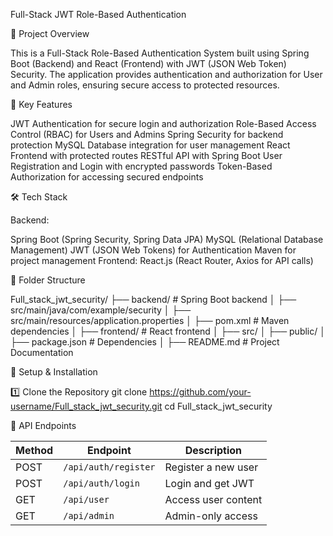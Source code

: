 Full-Stack JWT Role-Based Authentication

🚀 Project Overview

This is a Full-Stack Role-Based Authentication System built using Spring Boot (Backend) and React (Frontend) with JWT (JSON Web Token) Security. The application provides authentication and authorization for User and Admin roles, ensuring secure access to protected resources.

🔑 Key Features

JWT Authentication for secure login and authorization
Role-Based Access Control (RBAC) for Users and Admins
Spring Security for backend protection
MySQL Database integration for user management
React Frontend with protected routes
RESTful API with Spring Boot
User Registration and Login with encrypted passwords
Token-Based Authorization for accessing secured endpoints

🛠️ Tech Stack

Backend:

Spring Boot (Spring Security, Spring Data JPA)
MySQL (Relational Database Management)
JWT (JSON Web Tokens) for Authentication
Maven for project management
Frontend:
React.js (React Router, Axios for API calls)

📂 Folder Structure

Full_stack_jwt_security/ ├── backend/ # Spring Boot backend │ ├── src/main/java/com/example/security │ ├── src/main/resources/application.properties │ ├── pom.xml # Maven dependencies │ ├── frontend/ # React frontend │ ├── src/ │ ├── public/ │ ├── package.json # Dependencies │ ├── README.md # Project Documentation



🔧 Setup & Installation

1️⃣ Clone the Repository
git clone https://github.com/your-username/Full_stack_jwt_security.git
cd Full_stack_jwt_security

🔗 API Endpoints

| Method | Endpoint            | Description            |
|--------|---------------------|------------------------|
| POST   | `/api/auth/register` | Register a new user   |
| POST   | `/api/auth/login`    | Login and get JWT     |
| GET    | `/api/user`          | Access user content   |
| GET    | `/api/admin`         | Admin-only access     |
